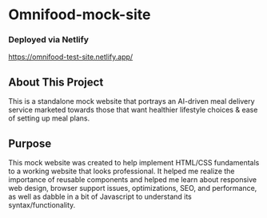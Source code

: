 # Omnifood-mock-site

### Deployed via Netlify
https://omnifood-test-site.netlify.app/

## About This Project
This is a standalone mock website that portrays an AI-driven meal delivery service marketed towards those that want healthier lifestyle choices & ease of setting up meal plans.

## Purpose
This mock website was created to help implement HTML/CSS fundamentals to a working website that looks professional.  It helped me realize the importance of reusable components and helped me learn about responsive web design, browser support issues, optimizations, SEO, and performance, as well as dabble in a bit of Javascript to understand its syntax/functionality.
